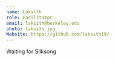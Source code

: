 ```yaml
---
name: Laksith
role: Facilitator
email: laksith@berkeley.edu
photo: laksith.jpg
Website: https://github.com/laksith19/
---
```


Waiting for Silksong

